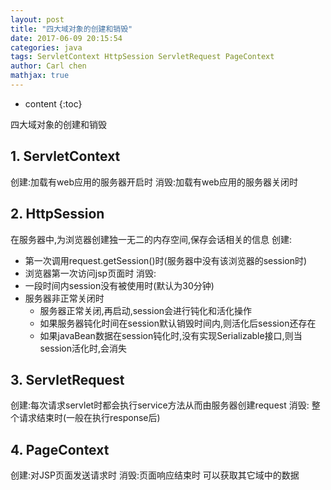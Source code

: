 ```yaml
---
layout: post
title: "四大域对象的创建和销毁"
date: 2017-06-09 20:15:54
categories: java
tags: ServletContext HttpSession ServletRequest PageContext
author: Carl chen
mathjax: true
---
```


* content
{:toc}


四大域对象的创建和销毁



## 1. ServletContext
创建:加载有web应用的服务器开启时
消毁:加载有web应用的服务器关闭时

## 2. HttpSession
在服务器中,为浏览器创建独一无二的内存空间,保存会话相关的信息
创建:
  * 第一次调用request.getSession()时(服务器中没有该浏览器的session时)
  * 浏览器第一次访问jsp页面时
消毁: 
  * 一段时间内session没有被使用时(默认为30分钟)
  * 服务器非正常关闭时
  	- 服务器正常关闭,再启动,session会进行钝化和活化操作
  	- 如果服务器钝化时间在session默认销毁时间内,则活化后session还存在
  	- 如果javaBean数据在session钝化时,没有实现Serializable接口,则当session活化时,会消失

## 3. ServletRequest
创建:每次请求servlet时都会执行service方法从而由服务器创建request
消毁: 整个请求结束时(一般在执行response后) 
	  
## 4. PageContext
创建:对JSP页面发送请求时
消毁:页面响应结束时
可以获取其它域中的数据